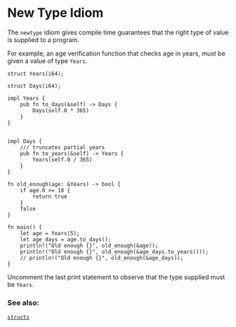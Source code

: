 # New Type Idiom

The `newtype` idiom gives compile time guarantees that the right type of value is supplied
to a program.

For example, an age verification function that checks age in years, *must* be given
a value of type `Years`.

```rust, editable
struct Years(i64);

struct Days(i64);

impl Years {
    pub fn to_days(&self) -> Days {
        Days(self.0 * 365)
    }
}


impl Days {
    /// truncates partial years
    pub fn to_years(&self) -> Years {
        Years(self.0 / 365)
    }
}

fn old_enough(age: &Years) -> bool {
    if age.0 >= 18 {
        return true
    }
    false
}

fn main() {
    let age = Years(5);
    let age_days = age.to_days();
    println!("Old enough {}", old_enough(&age));
    println!("Old enough {}", old_enough(&age_days.to_years()));
    // println!("Old enough {}", old_enough(&age_days));
}
```

Uncomment the last print statement to observe that the type supplied must be `Years`.

### See also:

[`structs`][struct]

[struct]: custom_types/structs.html

